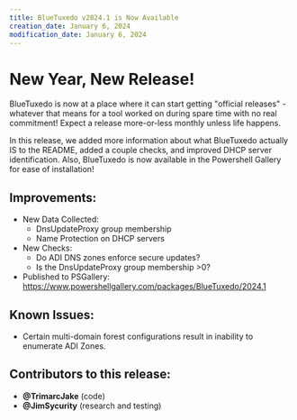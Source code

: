 ```yaml
---
title: BlueTuxedo v2024.1 is Now Available
creation_date: January 6, 2024
modification_date: January 6, 2024
---
```

# New Year, New Release!
BlueTuxedo is now at a place where it can start getting "official releases" - whatever that means for a tool worked on during spare time with no real commitment! Expect a release more-or-less monthly unless life happens.

In this release, we added more information about what BlueTuxedo actually IS to the README, added a couple checks, and improved DHCP server identification. Also, BlueTuxedo is now available in the Powershell Gallery for ease of installation!
## Improvements:
* New Data Collected:
	* DnsUpdateProxy group membership
	* Name Protection on DHCP servers
* New Checks:
	* Do ADI DNS zones enforce secure updates?
	* Is the DnsUpdateProxy group membership >0?
* Published to PSGallery: https://www.powershellgallery.com/packages/BlueTuxedo/2024.1
## Known Issues:
* Certain multi-domain forest configurations result in inability to enumerate ADI Zones.

## Contributors to this release:
* **@TrimarcJake** (code)
* **@JimSycurity** (research and testing)